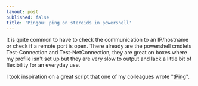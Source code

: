 ```yaml
---
layout: post
published: false
title: 'Pingou: ping on steroids in powershell'
---
```

It is quite common to have to check the communication to an IP/hostname or check if a remote port is open. There already are the powershell cmdlets Test-Connection and Test-NetConnection, they are great on boxes where my profile isn't set up but they are very slow to output and lack a little bit of flexibility for an everyday use.

I took inspiration on a great script that one of my colleagues wrote "[tPing](http://www.nimbus117.co.uk/powershell/2015/07/06/tPing.html)".